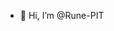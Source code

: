 - 👋 Hi, I’m @Rune-PIT

<!---
Rune-PIT/Rune-PIT is a ✨ special ✨ repository because its `README.md` (this file) appears on your GitHub profile.
You can click the Preview link to take a look at your changes.
--->

